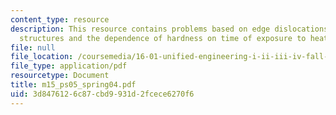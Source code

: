 ```yaml
---
content_type: resource
description: This resource contains problems based on edge dislocations, aerospace
  structures and the dependence of hardness on time of exposure to heat.
file: null
file_location: /coursemedia/16-01-unified-engineering-i-ii-iii-iv-fall-2005-spring-2006/3d8476126c87cbd9931d2fcece6270f6_m15_ps05_spring04.pdf
file_type: application/pdf
resourcetype: Document
title: m15_ps05_spring04.pdf
uid: 3d847612-6c87-cbd9-931d-2fcece6270f6
---
```

